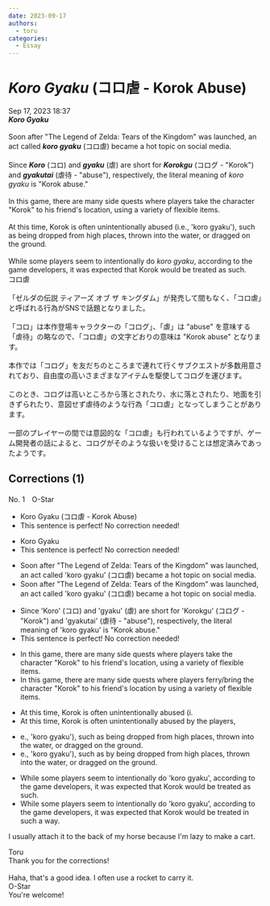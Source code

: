 ```yaml
---
date: 2023-09-17
authors:
  - toru
categories:
  - Essay
---
```


<h1 id="subject_show"><strong><em>Koro Gyaku</strong></em> (コロ虐 - Korok Abuse)</h1>
<div class="date">Sep 17, 2023 18:37</div>
<div id="post"><div id="body_show_ori">
<strong><em>Koro Gyaku</strong></em><br/><br/>Soon after "The Legend of Zelda: Tears of the Kingdom" was launched, an act called <strong><em>koro gyaku</em></strong> (コロ虐) became a hot topic on social media.<br/><br/>Since <strong><em>Koro</em></strong> (コロ) and <strong><em>gyaku</em></strong> (虐) are short for <strong><em>Korokgu</em></strong> (コログ - "Korok") and <strong><em>gyakutai</em></strong> (虐待 - "abuse"), respectively, the literal meaning of <em>koro gyaku</em> is "Korok abuse."<br/><br/>In this game, there are many side quests where players take the character "Korok" to his friend's location, using a variety of flexible items.<br/><br/>At this time, Korok is often unintentionally abused (i.e., 'koro gyaku'), such as being dropped from high places, thrown into the water, or dragged on the ground.<br/><br/>While some players seem to intentionally do <em>koro gyaku</em>, according to the game developers, it was expected that Korok would be treated as such.
</div></div>

<!-- more -->

<div id="post_ja"><div id="body_show_mo">
コロ虐<br/><br/>「ゼルダの伝説 ティアーズ オブ ザ キングダム」が発売して間もなく、「コロ虐」と呼ばれる行為がSNSで話題となりました。<br/><br/>「コロ」は本作登場キャラクターの「コログ」、「虐」は "abuse" を意味する「虐待」の略なので、「コロ虐」の文字どおりの意味は "Korok abuse" となります。<br/><br/>本作では「コログ」を友だちのところまで連れて行くサブクエストが多数用意されており、自由度の高いさまざまなアイテムを駆使してコログを運びます。<br/><br/>このとき、コログは高いところから落とされたり、水に落とされたり、地面を引きずられたり、意図せず虐待のような行為「コロ虐」となってしまうことがあります。<br/><br/>一部のプレイヤーの間では意図的な「コロ虐」も行われているようですが、ゲーム開発者の話によると、コログがそのような扱いを受けることは想定済みであったようです。
</div></div>

## Corrections (1)
<div id="block"><div class="first_name"> No. 1　<span class="just_name">O-Star</span></div><div id="block2">
<ul class="correction_field">
<li class="incorrect">Koro Gyaku (コロ虐 - Korok Abuse)</li>
<li class="corrected perfect">This sentence is perfect! No correction needed!</li>
</ul>
<ul class="correction_field">
<li class="incorrect">Koro Gyaku</li>
<li class="corrected perfect">This sentence is perfect! No correction needed!</li>
</ul>
<ul class="correction_field">
<li class="incorrect">Soon after "The Legend of Zelda: Tears of the Kingdom" was launched, an act called 'koro gyaku' (コロ虐) became a hot topic on social media.</li>
<li class="corrected correct">
Soon after "The Legend of Zelda: Tears of the Kingdom" <span class="sline"><span class="f_red">was</span></span> launched, an act called 'koro gyaku' (コロ虐) became a hot topic on social media.
</li>
</ul>
<ul class="correction_field">
<li class="incorrect">Since 'Koro' (コロ) and 'gyaku' (虐) are short for 'Korokgu' (コログ - "Korok") and 'gyakutai' (虐待 - "abuse"), respectively, the literal meaning of 'koro gyaku' is "Korok abuse."</li>
<li class="corrected perfect">This sentence is perfect! No correction needed!</li>
</ul>
<ul class="correction_field">
<li class="incorrect">In this game, there are many side quests where players take the character "Korok" to his friend's location, using a variety of flexible items.</li>
<li class="corrected correct">
In this game, there are many side quests where players <span class="f_blue">ferry/bring</span> the character "Korok" to his friend's location <span class="f_bold">by</span> using a variety of flexible items.
</li>
</ul>
<ul class="correction_field">
<li class="incorrect">At this time, Korok is often unintentionally abused (i.</li>
<li class="corrected correct">
At this time, Korok is often unintentionally abused <span class="f_bold">by the players, </span>
</li>
</ul>
<ul class="correction_field">
<li class="incorrect">e., 'koro gyaku'), such as being dropped from high places, thrown into the water, or dragged on the ground.</li>
<li class="corrected correct">
<span class="sline"><span class="f_red">e., 'koro gyaku')</span></span>, such as <span class="f_bold">by </span>being dropped from high places, thrown into the water, or dragged on the ground.
</li>
</ul>
<ul class="correction_field">
<li class="incorrect">While some players seem to intentionally do 'koro gyaku', according to the game developers, it was expected that Korok would be treated as such.</li>
<li class="corrected correct">
While some players seem to intentionally <span class="sline"><span class="f_red">do</span></span> 'koro gyaku', according to the game developers, it was expected that Korok would be treated <span class="f_bold">in such a way.</span>
</li>
</ul>
<p class="comment_small">
 I usually attach it to the back of my horse because I'm lazy to make a cart.
</p>

</div><div class="name"><span class="just_name">Toru</span><br>
Thank you for the corrections!<br/><br/>Haha, that's a good idea. I often use a rocket to carry it.
</div>
<div class="name"><span class="just_name">O-Star</span><br>
You're welcome!
</div>
</div>
